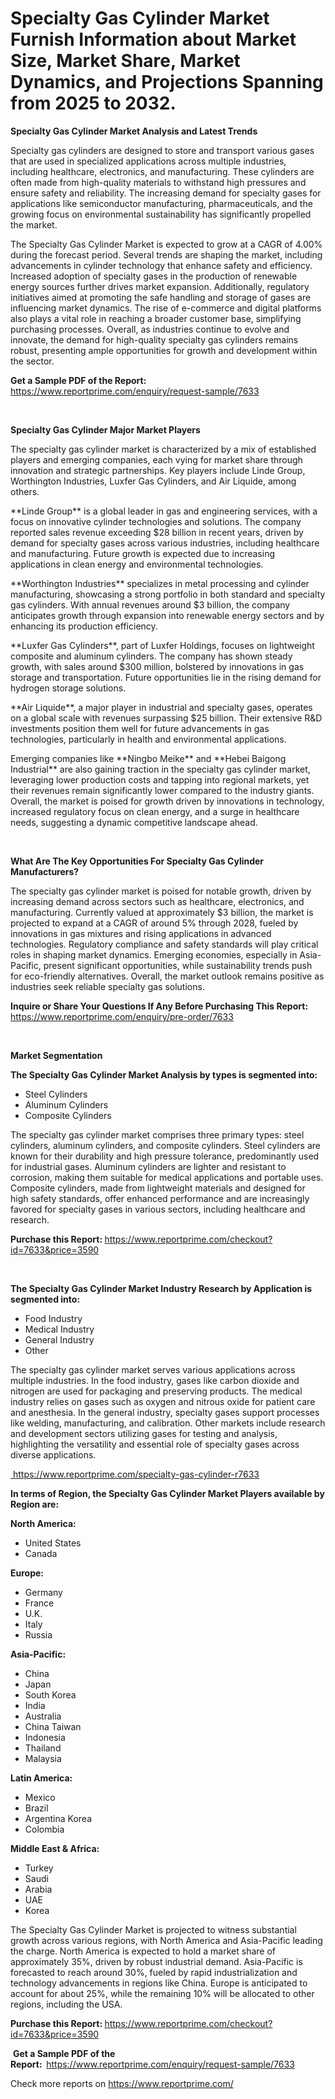<p><h1>Specialty Gas Cylinder Market Furnish Information about Market Size, Market Share, Market Dynamics, and Projections Spanning from 2025 to 2032.</h1></p><p><strong>Specialty Gas Cylinder Market Analysis and Latest Trends</strong></p>
<p><p>Specialty gas cylinders are designed to store and transport various gases that are used in specialized applications across multiple industries, including healthcare, electronics, and manufacturing. These cylinders are often made from high-quality materials to withstand high pressures and ensure safety and reliability. The increasing demand for specialty gases for applications like semiconductor manufacturing, pharmaceuticals, and the growing focus on environmental sustainability has significantly propelled the market.</p><p>The Specialty Gas Cylinder Market is expected to grow at a CAGR of 4.00% during the forecast period. Several trends are shaping the market, including advancements in cylinder technology that enhance safety and efficiency. Increased adoption of specialty gases in the production of renewable energy sources further drives market expansion. Additionally, regulatory initiatives aimed at promoting the safe handling and storage of gases are influencing market dynamics. The rise of e-commerce and digital platforms also plays a vital role in reaching a broader customer base, simplifying purchasing processes. Overall, as industries continue to evolve and innovate, the demand for high-quality specialty gas cylinders remains robust, presenting ample opportunities for growth and development within the sector.</p></p>
<p><strong>Get a Sample PDF of the Report:&nbsp;</strong> <a href="https://www.reportprime.com/enquiry/request-sample/7633?utm_campaign=2593&utm_medium=2&utm_source=Github&utm_content=ia&utm_term=19032025&utm_id=specialty-gas-cylinder">https://www.reportprime.com/enquiry/request-sample/7633</a></p>
<p>&nbsp;</p>
<p><strong>Specialty Gas Cylinder Major Market Players</strong></p>
<p><p>The specialty gas cylinder market is characterized by a mix of established players and emerging companies, each vying for market share through innovation and strategic partnerships. Key players include Linde Group, Worthington Industries, Luxfer Gas Cylinders, and Air Liquide, among others.</p><p>**Linde Group** is a global leader in gas and engineering services, with a focus on innovative cylinder technologies and solutions. The company reported sales revenue exceeding $28 billion in recent years, driven by demand for specialty gases across various industries, including healthcare and manufacturing. Future growth is expected due to increasing applications in clean energy and environmental technologies.</p><p>**Worthington Industries** specializes in metal processing and cylinder manufacturing, showcasing a strong portfolio in both standard and specialty gas cylinders. With annual revenues around $3 billion, the company anticipates growth through expansion into renewable energy sectors and by enhancing its production efficiency.</p><p>**Luxfer Gas Cylinders**, part of Luxfer Holdings, focuses on lightweight composite and aluminum cylinders. The company has shown steady growth, with sales around $300 million, bolstered by innovations in gas storage and transportation. Future opportunities lie in the rising demand for hydrogen storage solutions.</p><p>**Air Liquide**, a major player in industrial and specialty gases, operates on a global scale with revenues surpassing $25 billion. Their extensive R&D investments position them well for future advancements in gas technologies, particularly in health and environmental applications.</p><p>Emerging companies like **Ningbo Meike** and **Hebei Baigong Industrial** are also gaining traction in the specialty gas cylinder market, leveraging lower production costs and tapping into regional markets, yet their revenues remain significantly lower compared to the industry giants. Overall, the market is poised for growth driven by innovations in technology, increased regulatory focus on clean energy, and a surge in healthcare needs, suggesting a dynamic competitive landscape ahead.</p></p>
<p>&nbsp;</p>
<p><strong>What Are The Key Opportunities For Specialty Gas Cylinder Manufacturers?</strong></p>
<p><p>The specialty gas cylinder market is poised for notable growth, driven by increasing demand across sectors such as healthcare, electronics, and manufacturing. Currently valued at approximately $3 billion, the market is projected to expand at a CAGR of around 5% through 2028, fueled by innovations in gas mixtures and rising applications in advanced technologies. Regulatory compliance and safety standards will play critical roles in shaping market dynamics. Emerging economies, especially in Asia-Pacific, present significant opportunities, while sustainability trends push for eco-friendly alternatives. Overall, the market outlook remains positive as industries seek reliable specialty gas solutions.</p></p>
<p><strong>Inquire or Share Your Questions If Any Before Purchasing This Report:</strong> <a href="https://www.reportprime.com/enquiry/pre-order/7633?utm_campaign=2593&utm_medium=2&utm_source=Github&utm_content=ia&utm_term=19032025&utm_id=specialty-gas-cylinder">https://www.reportprime.com/enquiry/pre-order/7633</a></p>
<p>&nbsp;</p>
<p><strong>Market Segmentation</strong></p>
<p><strong>The Specialty Gas Cylinder Market Analysis by types is segmented into:</strong></p>
<p><ul><li>Steel Cylinders</li><li>Aluminum Cylinders</li><li>Composite Cylinders</li></ul></p>
<p><p>The specialty gas cylinder market comprises three primary types: steel cylinders, aluminum cylinders, and composite cylinders. Steel cylinders are known for their durability and high pressure tolerance, predominantly used for industrial gases. Aluminum cylinders are lighter and resistant to corrosion, making them suitable for medical applications and portable uses. Composite cylinders, made from lightweight materials and designed for high safety standards, offer enhanced performance and are increasingly favored for specialty gases in various sectors, including healthcare and research.</p></p>
<p><strong>Purchase this Report:&nbsp;</strong><a href="https://www.reportprime.com/checkout?id=7633&price=3590&utm_campaign=2593&utm_medium=2&utm_source=Github&utm_content=ia&utm_term=19032025&utm_id=specialty-gas-cylinder">https://www.reportprime.com/checkout?id=7633&price=3590</a></p>
<p>&nbsp;</p>
<p><strong>The Specialty Gas Cylinder Market Industry Research by Application is segmented into:</strong></p>
<p><ul><li>Food Industry</li><li>Medical Industry</li><li>General Industry</li><li>Other</li></ul></p>
<p><p>The specialty gas cylinder market serves various applications across multiple industries. In the food industry, gases like carbon dioxide and nitrogen are used for packaging and preserving products. The medical industry relies on gases such as oxygen and nitrous oxide for patient care and anesthesia. In the general industry, specialty gases support processes like welding, manufacturing, and calibration. Other markets include research and development sectors utilizing gases for testing and analysis, highlighting the versatility and essential role of specialty gases across diverse applications.</p></p>
<p><a href="https://www.reportprime.com/specialty-gas-cylinder-r7633?utm_campaign=2593&utm_medium=2&utm_source=Github&utm_content=ia&utm_term=19032025&utm_id=specialty-gas-cylinder">&nbsp;https://www.reportprime.com/specialty-gas-cylinder-r7633</a></p>
<p><strong>In terms of Region, the Specialty Gas Cylinder Market Players available by Region are:</strong></p>
<p>
    <p> <strong> North America: </strong>
        <ul>
            <li>United States</li>
            <li>Canada</li>
        </ul>
        </p> 
    <p> <strong> Europe: </strong>
        <ul>
            <li>Germany</li>
            <li>France</li>
            <li>U.K.</li>
            <li>Italy</li>
            <li>Russia</li>
        </ul>
        </p> 
    <p> <strong> Asia-Pacific: </strong>
        <ul>
            <li>China</li>
            <li>Japan</li>
            <li>South Korea</li>
            <li>India</li>
            <li>Australia</li>
            <li>China Taiwan</li>
            <li>Indonesia</li>
            <li>Thailand</li>
            <li>Malaysia</li>
        </ul>
        </p> 
    <p> <strong> Latin America: </strong>
        <ul>
            <li>Mexico</li>
            <li>Brazil</li>
            <li>Argentina Korea</li>
            <li>Colombia</li>
        </ul>
        </p> 
    <p> <strong> Middle East & Africa: </strong>
        <ul>
            <li>Turkey</li>
            <li>Saudi</li>
            <li>Arabia</li>
            <li>UAE</li>
            <li>Korea</li>
        </ul>
    </p>
    </p>
<p><p>The Specialty Gas Cylinder Market is projected to witness substantial growth across various regions, with North America and Asia-Pacific leading the charge. North America is expected to hold a market share of approximately 35%, driven by robust industrial demand. Asia-Pacific is forecasted to reach around 30%, fueled by rapid industrialization and technology advancements in regions like China. Europe is anticipated to account for about 25%, while the remaining 10% will be allocated to other regions, including the USA.</p></p>
<p><strong>Purchase this Report: </strong><a href="https://www.reportprime.com/checkout?id=7633&price=3590&utm_campaign=2593&utm_medium=2&utm_source=Github&utm_content=ia&utm_term=19032025&utm_id=specialty-gas-cylinder">https://www.reportprime.com/checkout?id=7633&price=3590</a></p>
<p>&nbsp;<strong>Get a Sample PDF of the Report:&nbsp;&nbsp;</strong><a href="https://www.reportprime.com/enquiry/request-sample/7633?utm_campaign=2593&utm_medium=2&utm_source=Github&utm_content=ia&utm_term=19032025&utm_id=specialty-gas-cylinder">https://www.reportprime.com/enquiry/request-sample/7633</a></p>
<p><strong></strong></p>
<p>Check more reports on <a href="https://www.reportprime.com/?utm_campaign=2593&utm_medium=2&utm_source=Github&utm_content=ia&utm_term=19032025&utm_id=specialty-gas-cylinder">https://www.reportprime.com/</a></p>